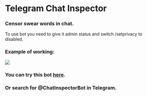 # Telegram Chat Inspector

### Censor swear words in chat.
To use bot you need to give it admin status and switch /setprivacy to disabled.

### Example of working:
![](https://drive.google.com/uc?export=view&id=1zWRm8EEliSNoS7D5QYVOKGw6u1fnKT36)

### You can try this bot [here](https://t.me/ChatInspectorBot).
### Or search for @ChatInspectorBot in Telegram. 